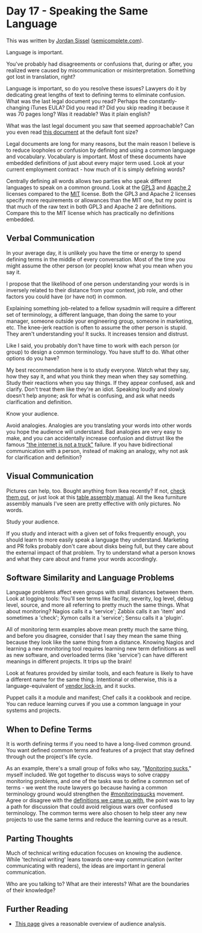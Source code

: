 # Day 17 - Speaking the Same Language

This was written by [Jordan Sissel](http://twitter.com/jordansissel)
([semicomplete.com](http://semicomplete.com)).

Language is important.

You've probably had disagreements or confusions that, during or after, you
realized were caused by miscommunication or misinterpretation. Something got
lost in translation, right?

Language is important, so do you resolve these issues? Lawyers do it by
dedicating great lengths of text to defining terms to eliminate confusion.
What was the last legal document you read? Perhaps the constantly-changing
iTunes EULA? Did you read it? Did you skip reading it because it was 70 pages
long? Was it readable? Was it plain english?

What was the last legal document you saw that seemed approachable? Can you even
read [this document](http://images.apple.com/legal/sla/docs/iphone4.pdf) at the
default font size?

Legal documents are long for many reasons, but the main reason I believe is to
reduce loopholes or confusion by defining and using a common language and
vocabulary. Vocabulary is important. Most of these documents have embedded
definitions of just about every major term used. Look at your current
employment contract - how much of it is simply defining words?

Centrally defining all words allows two parties who speak different languages
to speak on a common ground. Look at the
[GPL3](http://www.gnu.org/licenses/gpl-3.0.html) and [Apache
2](http://www.apache.org/licenses/LICENSE-2.0.html) licenses compared to the
[MIT](http://www.opensource.org/licenses/mit-license.php) license. Both the
GPL3 and Apache 2 licenses specify more requirements or allowances than the
MIT one, but my point is that much of the raw text in both GPL3 and Apache 2
are definitions. Compare this to the MIT license which has practically no
definitions embedded.

## Verbal Communication

In your average day, it is unlikely you have the time or energy to spend
defining terms in the middle of every conversation. Most of the time you might
assume the other person (or people) know what you mean when you say it.

I propose that the likelihood of one person understanding your words is in
inversely related to their distance from your context, job role, and other
factors you could have (or have not) in common.

Explaining something job-related to a fellow sysadmin will require a different
set of terminology, a different language, than doing the same to your manager,
someone outside your engineering group, someone in marketing, etc. The
knee-jerk reaction is often to assume the other person is stupid. They aren't
understanding you! It sucks. It increases tension and distrust.

Like I said, you probably don't have time to work with each person (or group)
to design a common terminology. You have stuff to do. What other options do you
have?

My best recommendation here is to study everyone. Watch what they say, how they
say it, and what you think they mean when they say something.
Study their reactions when you say things. If they appear confused, ask and
clarify. Don't treat them like they're an idiot.  Speaking loudly and slowly
doesn't help anyone; ask for what is confusing, and ask what needs
clarification and definition.

Know your audience.

Avoid analogies. Analogies are you translating your words into other words you hope
the audience will understand. Bad analogies are very easy to make, and you can
accidentally increase confusion and distrust like the famous ["the internet is
not a truck"](http://en.wikipedia.org/wiki/Series_of_tubes) failure. If you have
bidirectional communication with a person, instead of making an analogy, why
not ask for clarification and definition? 

## Visual Communication

Pictures can help, too. Bought anything from Ikea recently? If not, [check them
out](http://www.ikea.com/ms/en_US/customer_service/assembly_instructions.html),
or just look at this [table assembly
manual](http://www.ikea.com/ms/en_US/customer_service/assembly/E/E70162862.pdf).
All the Ikea furniture assembly manuals I've seen are pretty effective with
only pictures. No words. 

Study your audience.

If you study and interact with a given set of folks frequently enough, you should
learn to more easily speak a language they understand. Marketing and PR folks
probably don't care about disks being full, but they care about the external
impact of that problem. Try to understand what a person knows and what they
care about and frame your words accordingly.

## Software Similarity and Language Problems

Language problems affect even groups with small distances between them.  Look
at logging tools: You'll see terms like facility, severity, log level, debug
level, source, and more all referring to pretty much the same things.  What
about monitoring? Nagios calls it a 'service'; Zabbix calls it an 'item' and
sometimes a 'check'; Xymon calls it a 'service'; Sensu calls it a 'plugin'.

All of monitoring term examples above mean pretty much the same thing, and
before you disagree, consider that I say they mean the same thing because they
look like the same thing from a distance. Knowing Nagios and learning a new
monitoring tool requires learning new term definitions as well as new software,
and overloaded terms (like 'service') can have different meanings in different
projects. It trips up the brain!

Look at features provided by similar tools, and each feature is likely to have
a different name for the same thing. Intentional or otherwise, this is a
language-equivalent of [vendor
lock-in](http://en.wikipedia.org/wiki/Vendor_lock-in), and it sucks.

Puppet calls it a module and manifest; Chef calls it a cookbook and recipe.
You can reduce learning curves if you use a common language in your systems and
projects. 

## When to Define Terms

It is worth defining terms if you need to have a long-lived common ground.
You want defined common terms and features of a project that stay defined
through out the project's life cycle.

As an example, there's a small group of folks who say, "[Monitoring
sucks](http://lusislog.blogspot.com/2011/06/why-monitoring-sucks.html)," myself
included. We got together to discuss ways to solve crappy monitoring problems,
and one of the tasks was to define a common set of terms - we went the route
lawyers go because having a common terminology ground would strengthen the
[#monitoringsucks](https://twitter.com/#!/search/%23monitoringsucks) movement.
Agree or disagree with the [definitions we came up
with](http://lusislog.blogspot.com/2011/07/monitoring-sucks-watch-your-language.html),
the point was to lay a path for discussion that could avoid religious wars over
confused terminology. The common terms were also chosen to help steer any new projects
to use the same terms and reduce the learning curve as a result.

## Parting Thoughts

Much of technical writing education focuses on knowing the audience. While
'technical writing' leans towards one-way communication (writer communicating
with readers), the ideas are important in general communication. 

Who are you talking to? What are their interests? What are the boundaries of
their knowledge?

## Further Reading

* [This page](http://www.prismnet.com/~hcexres/textbook/aud.html) gives a
  reasonable overview of audience analysis.
